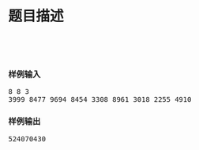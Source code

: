 # 题目描述


<p>
<img src="/upload/image/20180424/20180424134656_61316.jpg" alt=""/> 
</p>
<p>
<img src="/upload/image/20180424/20180424134707_75700.jpg" alt=""/> 
</p>
<p>
<br/>
</p>
<h3>
样例输入
</h3>
<pre>8 8 3
3999 8477 9694 8454 3308 8961 3018 2255 4910
</pre>
<h3>
样例输出
</h3>
<pre>524070430
</pre>
<p>
<br/>
</p>
<p>
<img src="/upload/image/20180424/20180424134741_58551.jpg" alt=""/> 
</p>
<p>
<br/>
</p>

